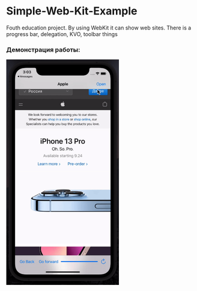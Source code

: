 # Simple-Web-Kit-Example
Fouth education project. By using WebKit it can show web sites. There is a progress bar, delegation, KVO, toolbar things

### Демонстрация работы:
 <img src="demonstration.gif" width=300> 
